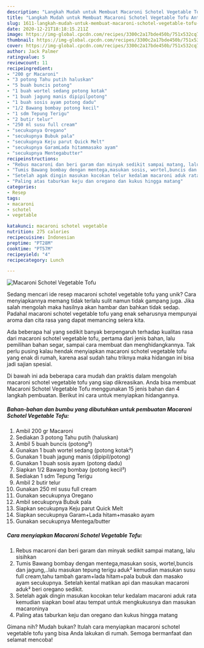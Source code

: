 ```yaml
---
description: "Langkah Mudah untuk Membuat Macaroni Schotel Vegetable Tofu Anti Gagal"
title: "Langkah Mudah untuk Membuat Macaroni Schotel Vegetable Tofu Anti Gagal"
slug: 1611-langkah-mudah-untuk-membuat-macaroni-schotel-vegetable-tofu-anti-gagal
date: 2020-12-21T18:18:15.211Z
image: https://img-global.cpcdn.com/recipes/3300c2a17bde450b/751x532cq70/macaroni-schotel-vegetable-tofu-foto-resep-utama.jpg
thumbnail: https://img-global.cpcdn.com/recipes/3300c2a17bde450b/751x532cq70/macaroni-schotel-vegetable-tofu-foto-resep-utama.jpg
cover: https://img-global.cpcdn.com/recipes/3300c2a17bde450b/751x532cq70/macaroni-schotel-vegetable-tofu-foto-resep-utama.jpg
author: Jack Palmer
ratingvalue: 5
reviewcount: 11
recipeingredient:
- "200 gr Macaroni"
- "3 potong Tahu putih haluskan"
- "5 buah buncis potong"
- "1 buah wortel sedang potong kotak"
- "1 buah jagung manis dipipilpotong"
- "1 buah sosis ayam potong dadu"
- "1/2 Bawang bombay potong kecil"
- "1 sdm Tepung Terigu"
- "2 butir telur"
- "250 ml susu full cream"
- "secukupnya Oregano"
- "secukupnya Bubuk pala"
- "secukupnya Keju parut Quick Melt"
- "secukupnya GaramLada hitammasako ayam"
- "secukupnya Mentegabutter"
recipeinstructions:
- "Rebus macaroni dan beri garam dan minyak sedikit sampai matang, lalu sisihkan"
- "Tumis Bawang bombay dengan mentega,masukan sosis, wortel,buncis dan jagung,..lalu masukan tepung terigu aduk² kemudian masukan susu full cream,tahu tambah garam+lada hitam+pala bubuk dan masako ayam secukupnya. Setelah kental matikan api dan masukan macaroni aduk² beri oregano sedikit."
- "Setelah agak dingin masukan kocokan telur kedalam macaroni aduk rata kemudian siapkan bowl atau tempat untuk mengkukusnya dan masukan macaroninya"
- "Paling atas taburkan keju dan oregano dan kukus hingga matang"
categories:
- Resep
tags:
- macaroni
- schotel
- vegetable

katakunci: macaroni schotel vegetable 
nutrition: 275 calories
recipecuisine: Indonesian
preptime: "PT28M"
cooktime: "PT57M"
recipeyield: "4"
recipecategory: Lunch

---
```



![Macaroni Schotel Vegetable Tofu](https://img-global.cpcdn.com/recipes/3300c2a17bde450b/751x532cq70/macaroni-schotel-vegetable-tofu-foto-resep-utama.jpg)

Sedang mencari ide resep macaroni schotel vegetable tofu yang unik? Cara menyiapkannya memang tidak terlalu sulit namun tidak gampang juga. Jika salah mengolah maka hasilnya akan hambar dan bahkan tidak sedap. Padahal macaroni schotel vegetable tofu yang enak seharusnya mempunyai aroma dan cita rasa yang dapat memancing selera kita.

Ada beberapa hal yang sedikit banyak berpengaruh terhadap kualitas rasa dari macaroni schotel vegetable tofu, pertama dari jenis bahan, lalu pemilihan bahan segar, sampai cara membuat dan menghidangkannya. Tak perlu pusing kalau hendak menyiapkan macaroni schotel vegetable tofu yang enak di rumah, karena asal sudah tahu triknya maka hidangan ini bisa jadi sajian spesial.




Di bawah ini ada beberapa cara mudah dan praktis dalam mengolah macaroni schotel vegetable tofu yang siap dikreasikan. Anda bisa membuat Macaroni Schotel Vegetable Tofu menggunakan 15 jenis bahan dan 4 langkah pembuatan. Berikut ini cara untuk menyiapkan hidangannya.

<!--inarticleads1-->

##### Bahan-bahan dan bumbu yang dibutuhkan untuk pembuatan Macaroni Schotel Vegetable Tofu:

1. Ambil 200 gr Macaroni
1. Sediakan 3 potong Tahu putih (haluskan)
1. Ambil 5 buah buncis (potong²)
1. Gunakan 1 buah wortel sedang (potong kotak²)
1. Gunakan 1 buah jagung manis (dipipil/potong)
1. Gunakan 1 buah sosis ayam (potong dadu)
1. Siapkan 1/2 Bawang bombay (potong kecil²)
1. Sediakan 1 sdm Tepung Terigu
1. Ambil 2 butir telur
1. Gunakan 250 ml susu full cream
1. Gunakan secukupnya Oregano
1. Ambil secukupnya Bubuk pala
1. Siapkan secukupnya Keju parut Quick Melt
1. Siapkan secukupnya Garam+Lada hitam+masako ayam
1. Gunakan secukupnya Mentega/butter




<!--inarticleads2-->

##### Cara menyiapkan Macaroni Schotel Vegetable Tofu:

1. Rebus macaroni dan beri garam dan minyak sedikit sampai matang, lalu sisihkan
1. Tumis Bawang bombay dengan mentega,masukan sosis, wortel,buncis dan jagung,..lalu masukan tepung terigu aduk² kemudian masukan susu full cream,tahu tambah garam+lada hitam+pala bubuk dan masako ayam secukupnya. Setelah kental matikan api dan masukan macaroni aduk² beri oregano sedikit.
1. Setelah agak dingin masukan kocokan telur kedalam macaroni aduk rata kemudian siapkan bowl atau tempat untuk mengkukusnya dan masukan macaroninya
1. Paling atas taburkan keju dan oregano dan kukus hingga matang




Gimana nih? Mudah bukan? Itulah cara menyiapkan macaroni schotel vegetable tofu yang bisa Anda lakukan di rumah. Semoga bermanfaat dan selamat mencoba!
